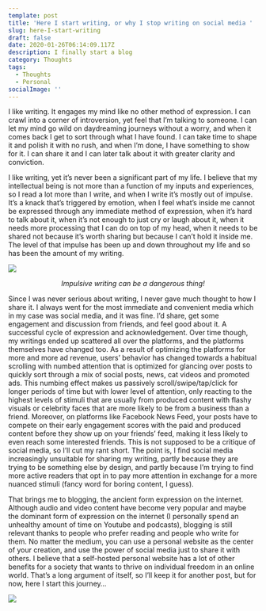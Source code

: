 ```yaml
---
template: post
title: 'Here I start writing, or why I stop writing on social media '
slug: here-I-start-writing
draft: false
date: 2020-01-26T06:14:09.117Z
description: I finally start a blog
category: Thoughts
tags:
  - Thoughts
  - Personal
socialImage: ''
---
```

I like writing. It engages my mind like no other method of expression. I can crawl into a corner of introversion, yet feel that I’m talking to someone. I can let my mind go wild on daydreaming journeys without a worry, and when it comes back I get to sort through what I have found. I can take time to shape it and polish it with no rush, and when I’m done, I have something to show for it. I can share it and I can later talk about it with greater clarity and conviction.

I like writing, yet it’s never been a significant part of my life. I believe that my intellectual being is not more than a function of my inputs and experiences, so I read a lot more than I write, and when I write it’s mostly out of impulse. It’s a knack that’s triggered by emotion, when I feel what’s inside me cannot be expressed through any immediate method of expression, when it’s hard to talk about it, when it’s not enough to just cry or laugh about it, when it needs more processing that I can do on top of my head, when it needs to be shared not because it’s worth sharing but because I can’t hold it inside me. The level of that impulse has been up and down throughout my life and so has been the amount of my writing.

![](/media/shining_typewriter.gif)
*<div style="text-align: center;">Impulsive writing can be a dangerous thing!</div>*

Since I was never serious about writing, I never gave much thought to how I share it. I always went for the most immediate and convenient media which in my case was social media, and it was fine. I’d share, get some engagement and discussion from friends, and feel good about it. A successful cycle of expression and acknowledgement. Over time though, my writings ended up scattered all over the platforms, and the platforms themselves have changed too. As a result of optimizing the platforms for more and more ad revenue, users’ behavior has changed towards a habitual scrolling with numbed attention that is optimized for glancing over posts to quickly sort through a mix of social posts, news, cat videos and promoted ads. This numbing effect makes us passively scroll/swipe/tap/click for longer periods of time but with lower level of attention, only reacting to the highest levels of stimuli that are usually from produced content with flashy visuals or celebrity faces that are more likely to be from a business than a friend. Moreover, on platforms like Facebook News Feed, your posts have to compete on their early engagement scores with the paid and produced content before they show up on your friends’ feed, making it less likely to even reach some interested friends. This is not supposed to be a critique of social media, so I’ll cut my rant short. The point is, I find social media increasingly unsuitable for sharing my writing, partly because they are trying to be something else by design, and partly because I’m trying to find more active readers that opt in to pay more attention in exchange for a more nuanced stimuli (fancy word for boring content, I guess).

That brings me to blogging, the ancient form expression on the internet. Although audio and video content have become very popular and maybe the dominant form of expression on the internet (I personally spend an unhealthy amount of time on Youtube and podcasts), blogging is still relevant thanks to people who prefer reading and people who write for them. No matter the medium, you can use a personal website as the center of your creation, and use the power of social media just to share it with others. I believe that a self-hosted personal website has a lot of other benefits for a society that wants to thrive on individual freedom in an online world. That’s a long argument of itself, so I’ll keep it for another post, but for now, here I start this journey…

![](/media/rick-and-morty-silhouette.jpg)
